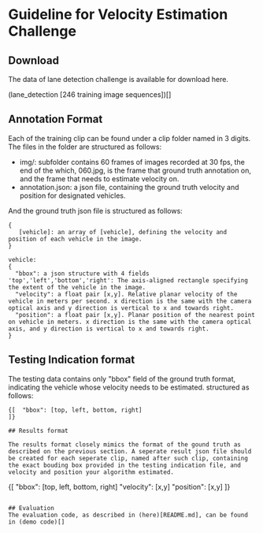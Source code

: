 # Guideline for Velocity Estimation Challenge

## Download
The data of lane detection challenge is available for download here. 

(lane_detection [246 training image sequences])[]

## Annotation Format

Each of the training clip can be found under a clip folder named in 3 digits.
The files in the folder are structured as follows:
 - img/:  subfolder contains 60 frames of images recorded at 30 fps, the end of the which, 060.jpg, is the frame that ground truth annotation on, and the frame that needs to estimate velocity on.
 - annotation.json: a json file, containing the ground truth velocity and position for designated vehicles.  

And the ground truth json file is structured as follows:
```
{ 
   [vehicle]: an array of [vehicle], defining the velocity and position of each vehicle in the image.
}

vehicle:
{
  "bbox": a json structure with 4 fields 'top','left','bottom','right': The axis-aligned rectangle specifying the extent of the vehicle in the image.
  "velocity": a float pair [x,y]. Relative planar velocity of the vehicle in meters per second. x direction is the same with the camera optical axis and y direction is vertical to x and towards right.
  "position": a float pair [x,y]. Planar position of the nearest point on vehicle in meters. x direction is the same with the camera optical axis, and y direction is vertical to x and towards right.
}
```

## Testing Indication format
The testing data contains only "bbox" field of the ground truth format, indicating the vehicle whose velocity needs to be estimated. structured as follows:
```
{[  "bbox": [top, left, bottom, right]
]}

## Results format 

The results format closely mimics the format of the gound truth as described on the previous section. A seperate result json file should be created for each seperate clip, named after such clip, containing the exact bouding box provided in the testing indication file, and velocity and position your algorithm estimated.
```
{[  "bbox": [top, left, bottom, right]
   "velocity": [x,y]
   "position": [x,y]
 ]}
```

## Evaluation
The evaluation code, as described in (here)[README.md], can be found in (demo code)[]

